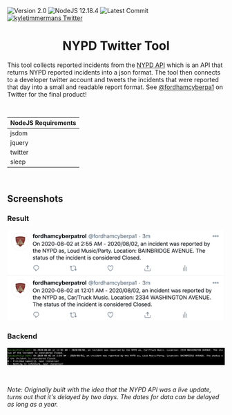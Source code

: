 ![Version 2.0](https://img.shields.io/badge/version-v2.0-orange.svg)
![NodeJS 12.18.4](https://img.shields.io/badge/nodejs-12.18.4-green.svg)
![Latest Commit](https://img.shields.io/github/last-commit/kyletimmermans/nypd-twitter-tool?color=red)
[![kyletimmermans Twitter](http://img.shields.io/twitter/url/http/shields.io.svg?style=social&label=Follow)](https://twitter.com/kyletimmermans)

# <div align="center">NYPD Twitter Tool</div>

This tool collects reported incidents from the [NYPD API](https://data.cityofnewyork.us/resource/fjn5-bxwg.json) which is an API that returns NYPD reported incidents into a json format.
The tool then connects to a developer twitter account and tweets the incidents that were reported that day into a small and readable report format. See [@fordhamcyberpa1](https://twitter.com/fordhamcyberpa1)
on Twitter for the final product!

</br>

|NodeJS Requirements|
|-------------------|
|jsdom|
|jquery|
|twitter|
|sleep|

</br>

## Screenshots 

### Result
<p align="center">
  <img src="https://github.com/kyletimmermans/nypd-twitter-tool/blob/master/source/twitter.png?raw=true" alt="Result"/>
</p>

### Backend
<p align="center">
  <img src="https://github.com/kyletimmermans/nypd-twitter-tool/blob/master/source/terminal1.png?raw=true" alt="Backend"/>
</p>


</br>

*Note: Originally built with the idea that the NYPD API was a live update, turns out that it's delayed by two days. The dates for data can be delayed as long as a year.*
